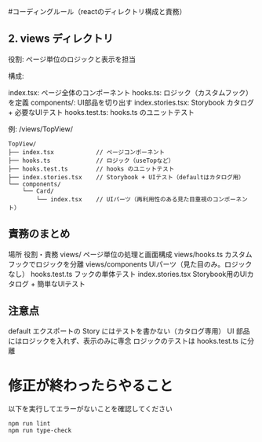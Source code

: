 #コーディングルール（reactのディレクトリ構成と責務）

## 2. views ディレクトリ
役割: ページ単位のロジックと表示を担当

構成:

index.tsx: ページ全体のコンポーネント
hooks.ts: ロジック（カスタムフック）を定義
components/: UI部品を切り出す
index.stories.tsx: Storybook カタログ + 必要なUIテスト
hooks.test.ts: hooks.ts のユニットテスト

例: /views/TopView/

```
TopView/
├── index.tsx            // ページコンポーネント
├── hooks.ts             // ロジック（useTopなど）
├── hooks.test.ts        // hooks のユニットテスト
├── index.stories.tsx    // Storybook + UIテスト（defaultはカタログ用）
└── components/
    └── Card/
        └── index.tsx    // UIパーツ（再利用性のある見た目重視のコンポーネント）
```
## 責務のまとめ
場所	役割・責務
views/	ページ単位の処理と画面構成
views/hooks.ts	カスタムフックでロジックを分離
views/components	UIパーツ（見た目のみ。ロジックなし）
hooks.test.ts	フックの単体テスト
index.stories.tsx	Storybook用のUIカタログ + 簡単なUIテスト

## 注意点
default エクスポートの Story にはテストを書かない（カタログ専用）
UI 部品にはロジックを入れず、表示のみに専念
ロジックのテストは hooks.test.ts に分離

# 修正が終わったらやること
以下を実行してエラーがないことを確認してください
```
npm run lint
npm run type-check
```
